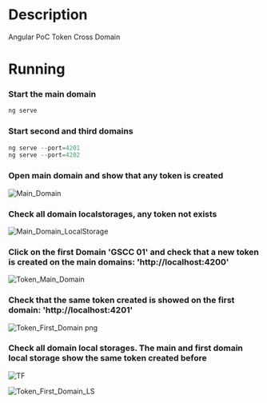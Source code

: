 # Description
Angular PoC Token Cross Domain

# Running
### Start the main domain
```javascript
ng serve
```

### Start second and third domains
```javascript
ng serve --port=4201
ng serve --port=4202
```

### Open main domain and show that any token is created

![Main_Domain](https://user-images.githubusercontent.com/1216181/99189478-a1839c00-2761-11eb-8367-69afe11b1e64.png)

### Check all domain localstorages, any token not exists

![Main_Domain_LocalStorage](https://user-images.githubusercontent.com/1216181/99189491-b8c28980-2761-11eb-95ca-da19fc8b40d3.png)

### Click on the first Domain 'GSCC 01' and check that a new token is created on the main domains: 'http://localhost:4200'

![Token_Main_Domain](https://user-images.githubusercontent.com/1216181/99189575-0dfe9b00-2762-11eb-9b79-a8ca6d4721b6.png)

### Check that the same token created is showed on the first domain: 'http://localhost:4201'

![Token_First_Domain png](https://user-images.githubusercontent.com/1216181/99189580-1951c680-2762-11eb-8bb5-7befbe010351.png)

### Check all domain local storages. The main and first domain local storage show the same token created before

![TF](https://user-images.githubusercontent.com/1216181/99189614-54ec9080-2762-11eb-9239-9fe2539e1035.png)

![Token_First_Domain_LS](https://user-images.githubusercontent.com/1216181/99189593-38505880-2762-11eb-973b-8fa4432a45cc.png)
